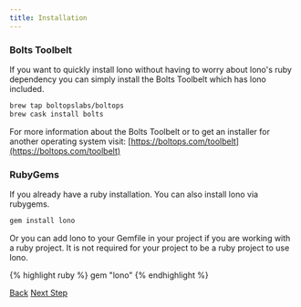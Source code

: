 ```yaml
---
title: Installation
---
```


### Bolts Toolbelt

If you want to quickly install lono without having to worry about lono's ruby dependency you can simply install the Bolts Toolbelt which has lono included.

```sh
brew tap boltopslabs/boltops
brew cask install bolts
```

For more information about the Bolts Toolbelt or to get an installer for another operating system visit: [https://boltops.com/toolbelt](https://boltops.com/toolbelt)

### RubyGems

If you already have a ruby installation.  You can also install lono via rubygems.

```sh
gem install lono
```

Or you can add lono to your Gemfile in your project if you are working with a ruby project.  It is not required for your project to be a ruby project to use lono.

{% highlight ruby %}
gem "lono"
{% endhighlight %}

<a class="btn btn-basic" href="/quick-start/">Back</a>
<a class="btn btn-primary" href="{% link _docs/directory-structure.md %}">Next Step</a>
